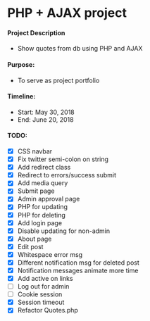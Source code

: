 # PHP + AJAX project

#### Project Description
- Show quotes from db using PHP and AJAX

#### Purpose:
- To serve as project portfolio

#### Timeline:
- Start: May 30, 2018
- End: June 20, 2018

#### TODO:
- [x] CSS navbar
- [x] Fix twitter semi-colon on string
- [x] Add redirect class
- [x] Redirect to errors/success submit
- [x] Add media query
- [x] Submit page
- [x] Admin approval page
- [x] PHP for updating
- [x] PHP for deleting
- [x] Add login page
- [x] Disable updating for non-admin
- [x] About page
- [x] Edit post
- [x] Whitespace error msg
- [x] Different notification msg for deleted post
- [x] Notification messages animate more time
- [x] Add active on links
- [ ] Log out for admin
- [ ] Cookie session
- [x] Session timeout
- [x] Refactor Quotes.php
